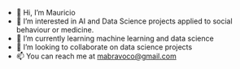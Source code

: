 - 👋 Hi, I’m Mauricio
- 👀 I’m interested in AI and Data Science projects applied to social behaviour or medicine.
- 🌱 I’m currently learning machine learning and data science
- 💞️ I’m looking to collaborate on data science projects
- 📫 You can reach me at mabravoco@gmail.com

<!---
mabravoco/mabravoco is a ✨ special ✨ repository because its `README.md` (this file) appears on your GitHub profile.
You can click the Preview link to take a look at your changes.
--->
